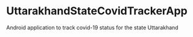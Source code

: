 # UttarakhandStateCovidTrackerApp
Android application to track covid-19 status for the state Uttarakhand
